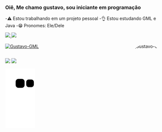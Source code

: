 ### Oiê, Me chamo gustavo, sou iniciante em programação

-⚠️ Estou trabalhando em um projeto pessoal
-👌 Estou estudando GML e Java
-😁 Pronomes: Ele/Dele

<div align="left">
  <a href="https://github.com/rafaballerini">
  <img height="180em" src="https://github-readme-stats.vercel.app/api?username=KlugGlub&show_icons=true&theme=cobalt&include_all_commits=true&count_private=true"/>
  <img height="180em" src="https://github-readme-stats.vercel.app/api/top-langs/?username=KlugGlub&layout=compact&langs_count=7&theme=cobalt"/>
</div>
  <div style="display: inline_block"><br>
  <img aling="center" alt=Gustavo-GML height="30" width="40" src="https://www.svgrepo.com/show/331267/yoyo-games.svg" />
  <img align="right" alt="Gustavo-GIF" height="150" style="border-radius:100px;" src="https://cdn.discordapp.com/attachments/1011447462759768134/1045534847088721940/ezgif.com-gif-maker.gif">
</div>
  
  
  ##
    
<div>
  
   <a href="https://instagram.com/gustavokllug" target="_blank"><img src="https://img.shields.io/badge/-Instagram-%23E4405F?style=for-the-badge&logo=instagram&logoColor=white" target="_blank"></a>
   <a href = "mailto:gustavoklug07@gmai.com"><img src="https://img.shields.io/badge/-Gmail-%23333?style=for-the-badge&logo=gmail&logoColor=white" target="_blank"></a>
  
![Snake animation](https://github.com/KlugGlub/KlugGlub/blob/output/github-contribution-grid-snake.svg)
 
  
  
<div>
